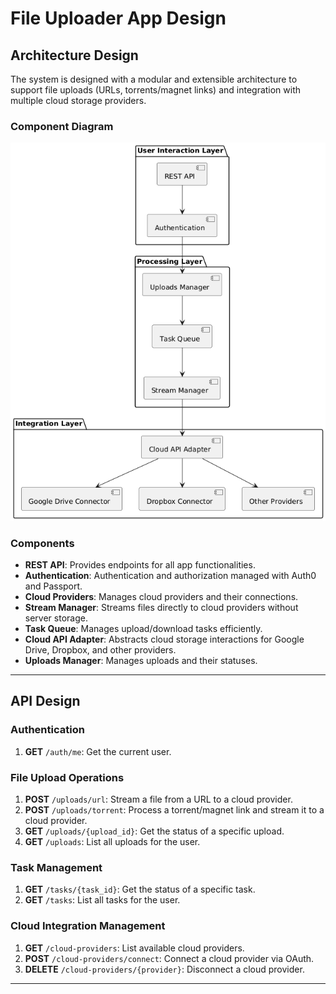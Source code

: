 
# File Uploader App Design

## Architecture Design

The system is designed with a modular and extensible architecture to support file uploads (URLs, torrents/magnet links) and integration with multiple cloud storage providers.

### Component Diagram
<img src="image.png" alt="File Uploader App Design" />


### Components

- **REST API**: Provides endpoints for all app functionalities.
- **Authentication**: Authentication and authorization managed with Auth0 and Passport.
- **Cloud Providers**: Manages cloud providers and their connections.
- **Stream Manager**: Streams files directly to cloud providers without server storage.
- **Task Queue**: Manages upload/download tasks efficiently.
- **Cloud API Adapter**: Abstracts cloud storage interactions for Google Drive, Dropbox, and other providers.
- **Uploads Manager**: Manages uploads and their statuses.

---

## API Design

### Authentication
1. **GET** `/auth/me`: Get the current user.


### File Upload Operations
1. **POST** `/uploads/url`: Stream a file from a URL to a cloud provider.
2. **POST** `/uploads/torrent`: Process a torrent/magnet link and stream it to a cloud provider.
3. **GET** `/uploads/{upload_id}`: Get the status of a specific upload.
4. **GET** `/uploads`: List all uploads for the user.

### Task Management
1. **GET** `/tasks/{task_id}`: Get the status of a specific task.
2. **GET** `/tasks`: List all tasks for the user.

### Cloud Integration Management
1. **GET** `/cloud-providers`: List available cloud providers.
2. **POST** `/cloud-providers/connect`: Connect a cloud provider via OAuth.
3. **DELETE** `/cloud-providers/{provider}`: Disconnect a cloud provider.

---